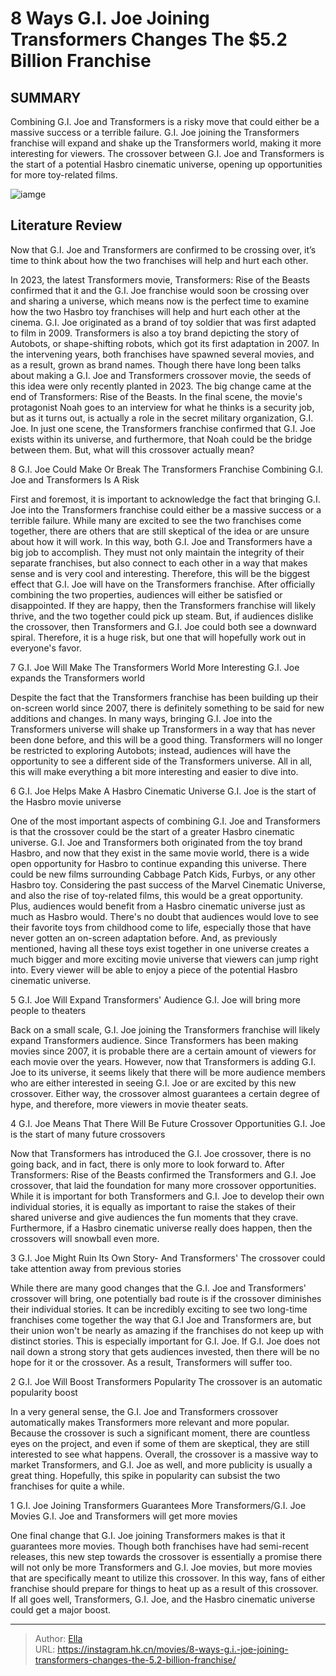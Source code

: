 # 8 Ways G.I. Joe Joining Transformers Changes The $5.2 Billion Franchise


## SUMMARY 


 Combining G.I. Joe and Transformers is a risky move that could either be a massive success or a terrible failure. 
 G.I. Joe joining the Transformers franchise will expand and shake up the Transformers world, making it more interesting for viewers. 
 The crossover between G.I. Joe and Transformers is the start of a potential Hasbro cinematic universe, opening up opportunities for more toy-related films. 

![iamge](https://static1.srcdn.com/wordpress/wp-content/uploads/2024/01/ways_gijoe_changes_transformers.jpg)

## Literature Review

Now that G.I. Joe and Transformers are confirmed to be crossing over, it’s time to think about how the two franchises will help and hurt each other.




In 2023, the latest Transformers movie, Transformers: Rise of the Beasts confirmed that it and the G.I. Joe franchise would soon be crossing over and sharing a universe, which means now is the perfect time to examine how the two Hasbro toy franchises will help and hurt each other at the cinema. G.I. Joe originated as a brand of toy soldier that was first adapted to film in 2009. Transformers is also a toy brand depicting the story of Autobots, or shape-shifting robots, which got its first adaptation in 2007. In the intervening years, both franchises have spawned several movies, and as a result, grown as brand names.
Though there have long been talks about making a G.I. Joe and Transformers crossover movie, the seeds of this idea were only recently planted in 2023. The big change came at the end of Transformers: Rise of the Beasts. In the final scene, the movie&#39;s protagonist Noah goes to an interview for what he thinks is a security job, but as it turns out, is actually a role in the secret military organization, G.I. Joe. In just one scene, the Transformers franchise confirmed that G.I. Joe exists within its universe, and furthermore, that Noah could be the bridge between them. But, what will this crossover actually mean?




























 








 8  G.I. Joe Could Make Or Break The Transformers Franchise 
Combining G.I. Joe and Transformers Is A Risk
        

First and foremost, it is important to acknowledge the fact that bringing G.I. Joe into the Transformers franchise could either be a massive success or a terrible failure. While many are excited to see the two franchises come together, there are others that are still skeptical of the idea or are unsure about how it will work. In this way, both G.I. Joe and Transformers have a big job to accomplish. They must not only maintain the integrity of their separate franchises, but also connect to each other in a way that makes sense and is very cool and interesting.
Therefore, this will be the biggest effect that G.I. Joe will have on the Transformers franchise. After officially combining the two properties, audiences will either be satisfied or disappointed. If they are happy, then the Transformers franchise will likely thrive, and the two together could pick up steam. But, if audiences dislike the crossover, then Transformers and G.I. Joe could both see a downward spiral. Therefore, it is a huge risk, but one that will hopefully work out in everyone&#39;s favor.





 7  G.I. Joe Will Make The Transformers World More Interesting 
G.I. Joe expands the Transformers world


 







Despite the fact that the Transformers franchise has been building up their on-screen world since 2007, there is definitely something to be said for new additions and changes. In many ways, bringing G.I. Joe into the Transformers universe will shake up Transformers in a way that has never been done before, and this will be a good thing. Transformers will no longer be restricted to exploring Autobots; instead, audiences will have the opportunity to see a different side of the Transformers universe. All in all, this will make everything a bit more interesting and easier to dive into.





 6  G.I. Joe Helps Make A Hasbro Cinematic Universe 
G.I. Joe is the start of the Hasbro movie universe
        

One of the most important aspects of combining G.I. Joe and Transformers is that the crossover could be the start of a greater Hasbro cinematic universe. G.I. Joe and Transformers both originated from the toy brand Hasbro, and now that they exist in the same movie world, there is a wide open opportunity for Hasbro to continue expanding this universe. There could be new films surrounding Cabbage Patch Kids, Furbys, or any other Hasbro toy. Considering the past success of the Marvel Cinematic Universe, and also the rise of toy-related films, this would be a great opportunity.
Plus, audiences would benefit from a Hasbro cinematic universe just as much as Hasbro would. There&#39;s no doubt that audiences would love to see their favorite toys from childhood come to life, especially those that have never gotten an on-screen adaptation before. And, as previously mentioned, having all these toys exist together in one universe creates a much bigger and more exciting movie universe that viewers can jump right into. Every viewer will be able to enjoy a piece of the potential Hasbro cinematic universe.





 5  G.I. Joe Will Expand Transformers&#39; Audience 
G.I. Joe will bring more people to theaters
        

Back on a small scale, G.I. Joe joining the Transformers franchise will likely expand Transformers audience. Since Transformers has been making movies since 2007, it is probable there are a certain amount of viewers for each movie over the years. However, now that Transformers is adding G.I. Joe to its universe, it seems likely that there will be more audience members who are either interested in seeing G.I. Joe or are excited by this new crossover. Either way, the crossover almost guarantees a certain degree of hype, and therefore, more viewers in movie theater seats.





 4  G.I. Joe Means That There Will Be Future Crossover Opportunities 
G.I. Joe is the start of many future crossovers
        

Now that Transformers has introduced the G.I. Joe crossover, there is no going back, and in fact, there is only more to look forward to. After Transformers: Rise of the Beasts confirmed the Transformers and G.I. Joe crossover, that laid the foundation for many more crossover opportunities. While it is important for both Transformers and G.I. Joe to develop their own individual stories, it is equally as important to raise the stakes of their shared universe and give audiences the fun moments that they crave. Furthermore, if a Hasbro cinematic universe really does happen, then the crossovers will snowball even more.





 3  G.I. Joe Might Ruin Its Own Story- And Transformers&#39; 
The crossover could take attention away from previous stories
        

While there are many good changes that the G.I. Joe and Transformers&#39; crossover will bring, one potentially bad route is if the crossover diminishes their individual stories. It can be incredibly exciting to see two long-time franchises come together the way that G.I Joe and Transformers are, but their union won&#39;t be nearly as amazing if the franchises do not keep up with distinct stories. This is especially important for G.I. Joe. If G.I. Joe does not nail down a strong story that gets audiences invested, then there will be no hope for it or the crossover. As a result, Transformers will suffer too.





 2  G.I. Joe Will Boost Transformers Popularity 
The crossover is an automatic popularity boost
        

In a very general sense, the G.I. Joe and Transformers crossover automatically makes Transformers more relevant and more popular. Because the crossover is such a significant moment, there are countless eyes on the project, and even if some of them are skeptical, they are still interested to see what happens. Overall, the crossover is a massive way to market Transformers, and G.I. Joe as well, and more publicity is usually a great thing. Hopefully, this spike in popularity can subsist the two franchises for quite a while.





 1  G.I. Joe Joining Transformers Guarantees More Transformers/G.I. Joe Movies 
G.I. Joe and Transformers will get more movies
        

One final change that G.I. Joe joining Transformers makes is that it guarantees more movies. Though both franchises have had semi-recent releases, this new step towards the crossover is essentially a promise there will not only be more Transformers and G.I. Joe movies, but more movies that are specifically meant to utilize this crossover. In this way, fans of either franchise should prepare for things to heat up as a result of this crossover. If all goes well, Transformers, G.I. Joe, and the Hasbro cinematic universe could get a major boost. 

---

> Author: [Ella](https://instagram.hk.cn/)  
> URL: https://instagram.hk.cn/movies/8-ways-g.i.-joe-joining-transformers-changes-the-5.2-billion-franchise/  


